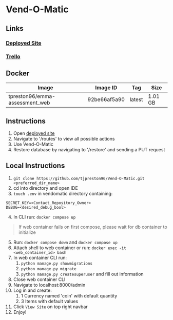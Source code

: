 # Vend-O-Matic
## Links

### [Deployed Site](https://vend-o-matic-service.herokuapp.com/)
### [Trello](https://trello.com/b/wlLE03H0/vend-o-matic)

## Docker
| Image                          | Image ID    |  Tag        |  Size       |
| ------------------------------ | ----------- | ----------- | ----------- |
| tpreston96/emma-assessment_web | 92be66af5a90| latest      |  1.01 GB    |


## Instructions

1. Open [deployed site](https://vend-o-matic-service.herokuapp.com/)
2. Navigate to '/routes' to view all possible actions
3. Use Vend-O-Matic
4. Restore database by navigating to '/restore' and sending a PUT request

## Local Instructions

1. `git clone https://github.com/tjpreston96/Vend-O-Matic.git <preferred_dir_name>`
2. cd into directory and open IDE
3. `touch .env` in vendomatic directory containing:
```
SECRET_KEY=<Contact_Repository_Owner>
DEBUG=<desired_debug_bool>
```
4. In CLI run: `docker compose up`
> If web container fails on first compose, please wait for db container to initialize
5. Run: `docker compose down` and `docker compose up`
6. Attach shell to web container or run: `docker exec -it <web_container_id> bash`
7. In web container CLI run: 
    1. `python manage.py showmigrations`
    2. `python manage.py migrate`
    3. `python manage.py createsuperuser` and fill out information
8. Close web container CLI
9. Navigate to localhost:8000/admin
10. Log in and create:
    1. 1 Currency named 'coin' with default quantity
    2. 3 Items with default values
11. Click `View Site` on top right navbar
12. Enjoy!
